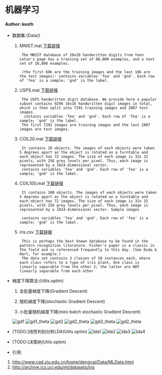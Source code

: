 # 机器学习
#### Author: kesth

- 数据集:(Data/)
    
    1. MNIST.mat [下载链接](http://www.cad.zju.edu.cn/home/dengcai/Data/MLData.html) 
             
            The MNIST database of 28x28 handwritten digits from Yann LeCun's page has a training set of 60,000 examples, and a test set of 10,000 examples.
            
            (the first 60k are the training images and the last 10k are the test images): contains variables 'fea' and 'gnd'. Each row of 'fea' is a sample; 'gnd' is the label.
       
    2. USPS.mat [下载链接](http://www.cad.zju.edu.cn/home/dengcai/Data/MLData.html) 
    
            The USPS handwritten digit database. We provide here a popular subset contains 9298 16x16 handwritten digit images in total, which is then split into 7291 training images and 2007 test images.
             contains variables 'fea' and 'gnd'. Each row of 'fea' is a sample; 'gnd' is the label.
            The first 7291 images are training images and the last 2007 images are test images.
                        
    3. COIL20.mat [下载链接](http://www.cad.zju.edu.cn/home/dengcai/Data/MLData.html) 
    
            It contains 20 objects. The images of each objects were taken 5 degrees apart as the object is rotated on a turntable and each object has 72 images. The size of each image is 32x 32 pixels, with 256 grey levels per pixel. Thus, each image is represented by a 1024-dimensional vector.
            contains variables 'fea' and 'gnd'. Each row of 'fea' is a sample; 'gnd' is the label.
         
    4. COIL100.mat [下载链接](http://www.cad.zju.edu.cn/home/dengcai/Data/MLData.html) 
    
            It contains 100 objects. The images of each objects were taken 5 degrees apart as the object is rotated on a turntable and each object has 72 images. The size of each image is 32x 32 pixels, with 256 grey levels per pixel. Thus, each image is represented by a 1024-dimensional vector. Sample images
    
            contains variables 'fea' and 'gnd'. Each row of 'fea' is a sample; 'gnd' is the label.
    5. iris.csv [下载链接](http://archive.ics.uci.edu/ml/datasets/iris) 
    
            This is perhaps the best known database to be found in the pattern recognition literature. Fisher's paper is a classic in the field and is referenced frequently to this day. (See Duda & Hart, for example.) 
            The data set contains 3 classes of 50 instances each, where each class refers to a type of iris plant. One class is linearly separable from the other 2; the latter are NOT linearly separable from each other

- 梯度下降算法:(Utils.optim)
    
    1. 全批量梯度下降(Gradient Descent)
        
    2. 随机梯度下降(stochastic Gradient Descent)
    
    3. 小批量随机梯度下降(mini-batch stochastic Gradient Descent)

    ![gd1](result_Gradient_Descent/gd1.png)
    ![gd1_theta](result_Gradient_Descent/gd1_theta.png)
    ![gd2](result_Gradient_Descent/gd2.png)
    ![gd2_theta](result_Gradient_Descent/gd2_theta.png)
    ![gd2_theta](result_Gradient_Descent/sgd2_theta.png)
    ![gd2_theta](result_Gradient_Descent/mini_batch_sgd2_theta.png)
    
- [TODO:]线性判别分析LDA(Utils.optim)
    ![lda1](LDA/lda1.png)
    ![lda2](LDA/lda2.png)
    ![lda3](LDA/lda3.png)
    ![lda4](LDA/lda4.png)
    
- [TODO:]决策树(Utils.optim)

- 引用:

 1. http://www.cad.zju.edu.cn/home/dengcai/Data/MLData.html
 2. http://archive.ics.uci.edu/ml/datasets/iris
